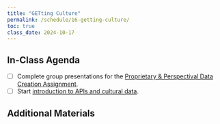 ```yaml
---
title: "GETting Culture"
permalink: /schedule/16-getting-culture/
toc: true
class_date: 2024-10-17
---
```


## In-Class Agenda

- [ ] Complete group presentations for the [Proprietary & Perspectival Data Creation Assignment]({{site.baseurl}}/proprietary-perspectival-dataset-creation).
- [ ] Start [introduction to APIs and cultural data]({{site.baseurl}}/materials/creating-curating-humanities-data/06-getting-data-apis).

## Additional Materials
